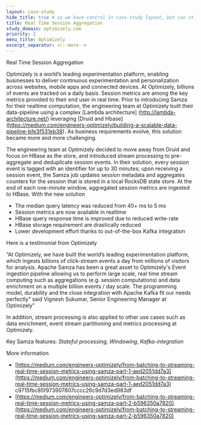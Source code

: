 ```yaml
---
layout: case-study
hide_title: true # so we have control in case-study layout, but can still use page
title: Real Time Session Aggregation
study_domain: optimizely.com
priority: 2
menu_title: Optimizely
excerpt_separator: <!--more-->
---
```

<!--
   Licensed to the Apache Software Foundation (ASF) under one or more
   contributor license agreements.  See the NOTICE file distributed with
   this work for additional information regarding copyright ownership.
   The ASF licenses this file to You under the Apache License, Version 2.0
   (the "License"); you may not use this file except in compliance with
   the License.  You may obtain a copy of the License at

       http://www.apache.org/licenses/LICENSE-2.0

   Unless required by applicable law or agreed to in writing, software
   distributed under the License is distributed on an "AS IS" BASIS,
   WITHOUT WARRANTIES OR CONDITIONS OF ANY KIND, either express or implied.
   See the License for the specific language governing permissions and
   limitations under the License.
-->

Real Time Session Aggregation

<!--more-->

Optimizely is a world’s leading experimentation platform, enabling businesses to 
deliver continuous experimentation and personalization across websites, mobile 
apps and connected devices. At Optimizely, billions of events are tracked on a 
daily basis. Session metrics are among the key metrics provided to their end user 
in real time. Prior to introducing Samza for their realtime computation, the 
engineering team at Optimizely built their data-pipeline using a complex 
[Lambda architecture] (http://lambda-architecture.net/) leveraging 
[Druid and Hbase] (https://medium.com/engineers-optimizely/building-a-scalable-data-pipeline-bfe3f531eb38). 
As business requirements evolve, this solution became more and more challenging.

The engineering team at Optimizely decided to move away from Druid and focus on 
HBase as the store, and introduced stream processing to pre-aggregate and 
deduplicate session events. In their solution, every session event is tagged 
with an identifier for up to 30 minutes; upon receiving a session event, the 
Samza job updates session metadata and aggregates counters for the session 
that is stored in a local RocksDB state store. At the end of each one-minute 
window, aggregated session metrics are ingested to HBase. With the new solution

-   The median query latency was reduced from 40+ ms to 5 ms
-   Session metrics are now available in realtime
-   HBase query response time is improved due to reduced write-rate
-   HBase storage requirement are drastically reduced
-   Lower development effort thanks to out-of-the-box Kafka integration
 
Here is a testimonial from Optimizely

“At Optimizely, we have built the world’s leading experimentation platform, 
which ingests billions of click-stream events a day from millions of visitors 
for analysis. Apache Samza has been a great asset to Optimizely's Event 
ingestion pipeline allowing us to perform large scale, real time stream 
computing such as aggregations (e.g. session computations) and data enrichment 
on a multiple billion events / day scale. The programming model, durability 
and the close integration with Apache Kafka fit our needs perfectly” said 
Vignesh Sukumar, Senior Engineering Manager at Optimizely”

In addition, stream processing is also applied to other use cases such as 
data enrichment, event stream partitioning and metrics processing at Optimizely.

Key Samza features: *Stateful processing*, *Windowing*, *Kafka-integration*

More information

-   [https://medium.com/engineers-optimizely/from-batching-to-streaming-real-time-session-metrics-using-samza-part-1-aed2051dd7a3](https://medium.com/engineers-optimizely/from-batching-to-streaming-real-time-session-metrics-using-samza-part-1-aed2051dd7a3)
c9715fbc85f973907807cccc26c9d7d3ed983df
-   [https://medium.com/engineers-optimizely/from-batching-to-streaming-real-time-session-metrics-using-samza-part-2-b596350a7820](https://medium.com/engineers-optimizely/from-batching-to-streaming-real-time-session-metrics-using-samza-part-2-b596350a7820)
    